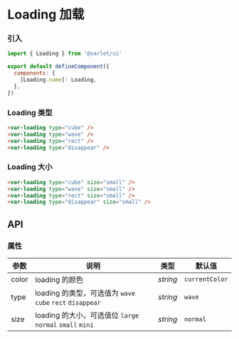 # Loading 加载

### 引入

```js
import { Loading } from '@varlet/ui'

export default defineComponent({
  components: { 
    [Loading.name]: Loading,
  },
})
```

### Loading 类型

```html
<var-loading type="cube" />
<var-loading type="wave" />
<var-loading type="rect" />
<var-loading type="disappear" />
```

### Loading 大小

```html
<var-loading type="cube" size="small" />
<var-loading type="wave" size="small" />
<var-loading type="rect" size="small" />
<var-loading type="disappear" size="small" />
```

## API

### 属性

| 参数  | 说明                                                      | 类型     | 默认值         |
| ----- | --------------------------------------------------------- | -------- | -------------- |
| color | loading 的颜色                                            | _string_ | `currentColor` |
| type  | loading 的类型，可选值为 `wave` `cube` `rect` `disappear` | _string_ | `wave`         |
| size  | loading 的大小，可选值位 `large` `normal` `small` `mini`  | _string_ | `normal`       |
